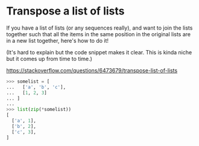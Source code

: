# Transpose a list of lists

If you have a list of lists (or any sequences really), and want to 
join the lists together such that all the items in the same position
in the original lists are in a new list together, here's how to do it!

(It's hard to explain but the code snippet makes it clear. This is
kinda niche but it comes up from time to time.)

https://stackoverflow.com/questions/6473679/transpose-list-of-lists

```python
>>> somelist = [
...   ['a', 'b', 'c'],
...   [1, 2, 3]
... ]
...
>>> list(zip(*somelist))
[
  ['a', 1],
  ['b', 2],
  ['c', 3],
]
```
